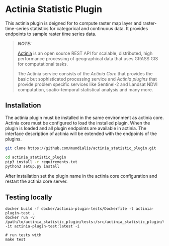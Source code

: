 # Actinia Statistic Plugin

This actinia plugin is deigned for to compute raster map layer and raster-time-series statistics
for categorical and continuous data. It provides endpoints to sample raster
time series data.

> **_NOTE:_**
>
>    [Actinia](https://github.com/mundialis/actinia_core) is an open source REST API for scalable, distributed, high performance
    processing of geographical data that uses GRASS GIS for computational tasks.
>
>    The Actinia service consists of the *Actinia Core* that provides the basic but sophisticated processing service
    and *Actinia plugins* that provide problem specific services like Sentinel-2 and Landsat NDVI computation,
    spatio-temporal statistical analysis and many more.

## Installation

The actinia plugin must be installed in the same environment as actinia core.
Actinia core must be configured to load the installed plugin. When the plugin is
loaded and all plugin endpoints are available in actinia.
The interface description of actinia will be extended with the endpoints of the plugins.

```bash
git clone https://github.com/mundialis/actinia_statistic_plugin.git

cd actinia_statistic_plugin
pip3 install -r requirements.txt
python3 setup.py install
```

After installation set the plugin name in the actinia core configuration
and restart the actinia core server.


## Testing locally

```
docker build -f docker/actinia-plugin-tests/Dockerfile -t actinia-plugin-test .
docker run -v /path/to/actinia_statistic_plugin/tests:/src/actinia_statistic_plugin/tests -it actinia-plugin-test:latest -i

# run tests with
make test
```

